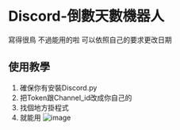 # Discord-倒數天數機器人
寫得很鳥 不過能用的啦
可以依照自己的要求更改日期
## 使用教學
1. 確保你有安裝Discord.py
2. 把Token跟Channel_id改成你自己的
3. 找個地方掛程式
4. 就能用
![image](https://github.com/MrPingot/Discord-/assets/97339781/b3ba1e94-9bcd-44d6-b4df-de999e30ab21)
